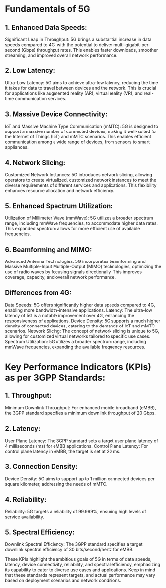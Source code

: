 # Fundamentals of 5G

## 1. Enhanced Data Speeds:

  Significant Leap in Throughput: 5G brings a substantial increase in data speeds compared to 4G, with the potential to deliver multi-gigabit-per-second (Gbps) throughput rates. This enables faster downloads, smoother streaming, and improved overall network performance.

## 2. Low Latency:

  Ultra-Low Latency: 5G aims to achieve ultra-low latency, reducing the time it takes for data to travel between devices and the network. This is crucial for applications like augmented reality (AR), virtual reality (VR), and real-time communication services.

## 3. Massive Device Connectivity:

  IoT and Massive Machine Type Communication (mMTC): 5G is designed to support a massive number of connected devices, making it well-suited for the Internet of Things (IoT) and mMTC scenarios. This enables efficient communication among a wide range of devices, from sensors to smart appliances.

## 4. Network Slicing:

  Customized Network Instances: 5G introduces network slicing, allowing operators to create virtualized, customized network instances to meet the diverse requirements of different services and applications. This flexibility enhances resource allocation and network efficiency.

## 5. Enhanced Spectrum Utilization:

  Utilization of Millimeter Wave (mmWave): 5G utilizes a broader spectrum range, including mmWave frequencies, to accommodate higher data rates. This expanded spectrum allows for more efficient use of available frequencies.

## 6. Beamforming and MIMO:

  Advanced Antenna Technologies: 5G incorporates beamforming and Massive Multiple-Input Multiple-Output (MIMO) technologies, optimizing the use of radio waves by focusing signals directionally. This improves coverage, capacity, and overall network performance.

## Differences from 4G:

  Data Speeds: 5G offers significantly higher data speeds compared to 4G, enabling more bandwidth-intensive applications.
    Latency: The ultra-low latency of 5G is a notable improvement over 4G, enhancing the responsiveness of applications.
    Device Density: 5G supports a much higher density of connected devices, catering to the demands of IoT and mMTC scenarios.
    Network Slicing: The concept of network slicing is unique to 5G, allowing for customized virtual networks tailored to specific use cases.
    Spectrum Utilization: 5G utilizes a broader spectrum range, including mmWave frequencies, expanding the available frequency resources.

# Key Performance Indicators (KPIs) as per 3GPP Standards:

## 1. Throughput:

  Minimum Downlink Throughput: For enhanced mobile broadband (eMBB), the 3GPP standard specifies a minimum downlink throughput of 20 Gbps.

## 2. Latency:

  User Plane Latency: The 3GPP standard sets a target user plane latency of 4 milliseconds (ms) for eMBB applications.
    Control Plane Latency: For control plane latency in eMBB, the target is set at 20 ms.

## 3. Connection Density:

  Device Density: 5G aims to support up to 1 million connected devices per square kilometer, addressing the needs of mMTC.

## 4. Reliability:

  Reliability: 5G targets a reliability of 99.999%, ensuring high levels of service availability.

## 5. Spectral Efficiency:

  Downlink Spectral Efficiency: The 3GPP standard specifies a target downlink spectral efficiency of 30 bits/second/hertz for eMBB.

These KPIs highlight the ambitious goals of 5G in terms of data speeds, latency, device connectivity, reliability, and spectral efficiency, emphasizing its capability to cater to diverse use cases and applications. Keep in mind that these standards represent targets, and actual performance may vary based on deployment scenarios and network conditions.

